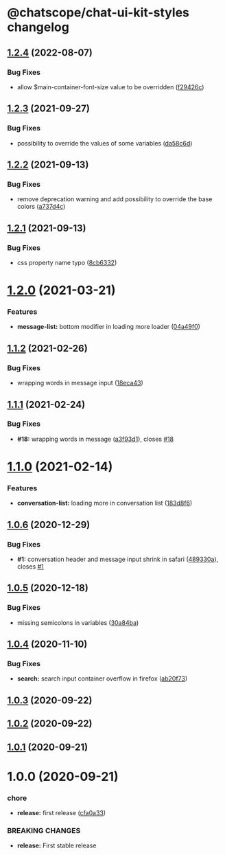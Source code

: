 # @chatscope/chat-ui-kit-styles changelog

## [1.2.4](https://github.com/chatscope/chat-ui-kit-styles/compare/v1.2.3...v1.2.4) (2022-08-07)


### Bug Fixes

* allow $main-container-font-size value to be overridden ([f29426c](https://github.com/chatscope/chat-ui-kit-styles/commit/f29426c6067e30c09d71a240cee6e684fbdecc51))

## [1.2.3](https://github.com/chatscope/chat-ui-kit-styles/compare/v1.2.2...v1.2.3) (2021-09-27)


### Bug Fixes

* possibility to override the values of some variables ([da58c6d](https://github.com/chatscope/chat-ui-kit-styles/commit/da58c6dd32c44a8352831285badbe7a894581bba))

## [1.2.2](https://github.com/chatscope/chat-ui-kit-styles/compare/v1.2.1...v1.2.2) (2021-09-13)


### Bug Fixes

* remove deprecation warning and add possibility to override the base colors ([a737d4c](https://github.com/chatscope/chat-ui-kit-styles/commit/a737d4c0e836028f54bece59953f8455040833c1))

## [1.2.1](https://github.com/chatscope/chat-ui-kit-styles/compare/v1.2.0...v1.2.1) (2021-09-13)


### Bug Fixes

* css property name typo ([8cb6332](https://github.com/chatscope/chat-ui-kit-styles/commit/8cb63327808e2400883460f5e5512900e195e577))

# [1.2.0](https://github.com/chatscope/chat-ui-kit-styles/compare/v1.1.2...v1.2.0) (2021-03-21)


### Features

* **message-list:** bottom modifier in loading more loader ([04a49f0](https://github.com/chatscope/chat-ui-kit-styles/commit/04a49f00f345ecec95a91ced14643322d415893a))

## [1.1.2](https://github.com/chatscope/chat-ui-kit-styles/compare/v1.1.1...v1.1.2) (2021-02-26)


### Bug Fixes

* wrapping words in message input ([18eca43](https://github.com/chatscope/chat-ui-kit-styles/commit/18eca43b434c8405a44d79946255a9d3124d9bd9))

## [1.1.1](https://github.com/chatscope/chat-ui-kit-styles/compare/v1.1.0...v1.1.1) (2021-02-24)


### Bug Fixes

* **#18:** wrapping words in message ([a3f93d1](https://github.com/chatscope/chat-ui-kit-styles/commit/a3f93d1798133f1d25adf8f9fcf03512fb1aebb1)), closes [#18](https://github.com/chatscope/chat-ui-kit-styles/issues/18)

# [1.1.0](https://github.com/chatscope/chat-ui-kit-styles/compare/v1.0.6...v1.1.0) (2021-02-14)


### Features

* **conversation-list:** loading more in conversation list ([183d8f6](https://github.com/chatscope/chat-ui-kit-styles/commit/183d8f6ff400a8936e7a812c4627f65a21b7b4cc))

## [1.0.6](https://github.com/chatscope/chat-ui-kit-styles/compare/v1.0.5...v1.0.6) (2020-12-29)


### Bug Fixes

* **#1:** conversation header and message input shrink in safari ([489330a](https://github.com/chatscope/chat-ui-kit-styles/commit/489330aef183a269d45e9bd2fa6d8f09694c899e)), closes [#1](https://github.com/chatscope/chat-ui-kit-styles/issues/1)

## [1.0.5](https://github.com/chatscope/chat-ui-kit-styles/compare/v1.0.4...v1.0.5) (2020-12-18)


### Bug Fixes

* missing semicolons in variables ([30a84ba](https://github.com/chatscope/chat-ui-kit-styles/commit/30a84baa938dcee54a091a2d92c368b0eab5d6fa))

## [1.0.4](https://github.com/chatscope/chat-ui-kit-styles/compare/v1.0.3...v1.0.4) (2020-11-10)


### Bug Fixes

* **search:** search input container overflow in firefox ([ab20f73](https://github.com/chatscope/chat-ui-kit-styles/commit/ab20f73625ec0e2d8f2d42fafad62a1b141dce04))

## [1.0.3](https://github.com/chatscope/chat-ui-kit-styles/compare/v1.0.2...v1.0.3) (2020-09-22)

## [1.0.2](https://github.com/chatscope/chat-ui-kit-styles/compare/v1.0.1...v1.0.2) (2020-09-22)

## [1.0.1](https://github.com/chatscope/chat-ui-kit-styles/compare/v1.0.0...v1.0.1) (2020-09-21)

# 1.0.0 (2020-09-21)


### chore

* **release:** first release ([cfa0a33](https://github.com/chatscope/chat-ui-kit-styles/commit/cfa0a33aa2a5594aa81d6e110268670a0afa7a25))


### BREAKING CHANGES

* **release:** First stable release
